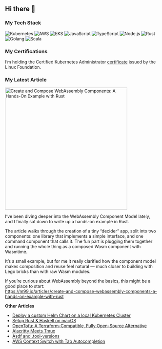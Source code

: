 ## Hi there 👋

<!--
**m99coder/m99coder** is a ✨ _special_ ✨ repository because its `README.md` (this file) appears on your GitHub profile.

Here are some ideas to get you started:

- 🔭 I’m currently working on ...
- 🌱 I’m currently learning ...
- 👯 I’m looking to collaborate on ...
- 🤔 I’m looking for help with ...
- 💬 Ask me about ...
- 📫 How to reach me: ...
- 😄 Pronouns: ...
- ⚡ Fun fact: ...
-->

### My Tech Stack

![Kubernetes](https://img.shields.io/badge/Kubernetes-4d3b72?style=for-the-badge&logo=kubernetes&logoColor=ffffff)
![AWS](https://img.shields.io/badge/AWS-4d3b72?style=for-the-badge&logo=aws&logoColor=ffffff)
![EKS](https://img.shields.io/badge/EKS-4d3b72?style=for-the-badge&logo=eks&logoColor=ffffff)
![JavaScript](https://img.shields.io/badge/JavaScript-4d3b72?style=for-the-badge&logo=javascript&logoColor=ffffff)
![TypeScript](https://img.shields.io/badge/TypeScript-4d3b72?style=for-the-badge&logo=typescript&logoColor=ffffff)
![Node.js](https://img.shields.io/badge/Node.js-4d3b72?style=for-the-badge&logo=nodedotjs&logoColor=ffffff)
![Rust](https://img.shields.io/badge/Rust-4d3b72?style=for-the-badge&logo=rust&logoColor=ffffff)
![Golang](https://img.shields.io/badge/Golang-4d3b72?style=for-the-badge&logo=go&logoColor=ffffff)
![Scala](https://img.shields.io/badge/Scala-4d3b72?style=for-the-badge&logo=scala&logoColor=ffffff)

### My Certifications

I’m holding the Certified Kubernetes Administrator [certificate](https://www.credly.com/badges/72897663-61e3-4898-8fa3-15c805d56a37) issued by the Linux Foundation.

### My Latest Article

<a href="https://m99.io/articles/create-and-compose-webassembly-components-a-hands-on-example-with-rust" target="_blank"><img src="https://m99.io/articles/create-and-compose-webassembly-components-a-hands-on-example-with-rust/index.png" alt="Create and Compose WebAssembly Components: A Hands-On Example with Rust" width="400" /></a>

I’ve been diving deeper into the WebAssembly Component Model lately, and I finally sat down to write up a hands-on example in Rust.

The article walks through the creation of a tiny “decider” app, split into two components: one library that implements a simple interface, and one command component that calls it. The fun part is plugging them together and running the whole thing as a composed Wasm component with Wasmtime.

It’s a small example, but for me it really clarified how the component model makes composition and reuse feel natural — much closer to building with Lego bricks than with raw Wasm modules.

If you’re curious about WebAssembly beyond the basics, this might be a good place to start:<br />
<https://m99.io/articles/create-and-compose-webassembly-components-a-hands-on-example-with-rust>

**Other Articles**

- [Deploy a custom Helm Chart on a local Kubernetes Cluster](https://m99.io/articles/deploy-a-custom-helm-chart-on-a-local-kubernetes-cluster)
- [Setup Rust & Haskell on macOS](https://m99.io/articles/setup-rust-haskell-on-macos)
- [OpenTofu: A Terraform-Compatible, Fully Open-Source Alternative](https://m99.io/articles/opentufu-a-terraform-compatible-fully-open-source-alternative)
- [Alacritty Meets Tmux](https://m99.io/articles/alacritty-meets-tmux)
- [Asdf and .tool-versions](https://m99.io/articles/asdf-and-tool-versions)
- [AWS Context Switch with Tab Autocompletion](https://m99.io/articles/aws-context-switch-with-tab-autocompletion)
